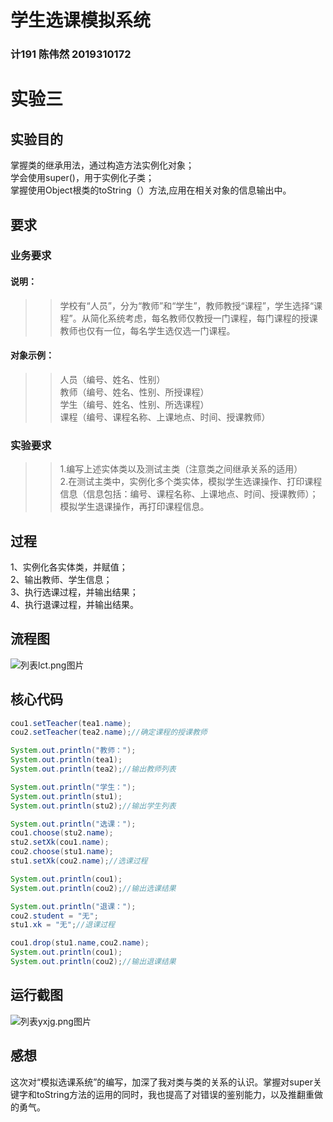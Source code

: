 # 学生选课模拟系统
### 计191 陈伟然 2019310172
# 实验三
## 实验目的
掌握类的继承用法，通过构造方法实例化对象；<br>
学会使用super()，用于实例化子类；<br>
掌握使用Object根类的toString（）方法,应用在相关对象的信息输出中。
## 要求
### 业务要求
#### 说明：
>>学校有“人员”，分为“教师”和“学生”，教师教授“课程”，学生选择“课程”。从简化系统考虑，每名教师仅教授一门课程，每门课程的授课教师也仅有一位，每名学生选仅选一门课程。<br>

#### 对象示例：
>>人员（编号、姓名、性别）<br>
>>教师（编号、姓名、性别、所授课程）<br>
>>学生（编号、姓名、性别、所选课程）<br>
>>课程（编号、课程名称、上课地点、时间、授课教师）<br>
### 实验要求
>>1.编写上述实体类以及测试主类（注意类之间继承关系的适用）<br>
>>2.在测试主类中，实例化多个类实体，模拟学生选课操作、打印课程信息（信息包括：编号、课程名称、上课地点、时间、授课教师）；模拟学生退课操作，再打印课程信息。
## 过程
1、实例化各实体类，并赋值；<br>
2、输出教师、学生信息；<br>
3、执行选课过程，并输出结果；<br>
4、执行退课过程，并输出结果。<br>
## 流程图
![列表lct.png图片](https://github.com/bcl-An/course/blob/main/lct.png "流程图") 
## 核心代码
```JAVA
cou1.setTeacher(tea1.name);
cou2.setTeacher(tea2.name);//确定课程的授课教师

System.out.println("教师：");
System.out.println(tea1);
System.out.println(tea2);//输出教师列表

System.out.println("学生：");
System.out.println(stu1);
System.out.println(stu2);//输出学生列表

System.out.println("选课：");
cou1.choose(stu2.name);
stu2.setXk(cou1.name);
cou2.choose(stu1.name);
stu1.setXk(cou2.name);//选课过程

System.out.println(cou1);
System.out.println(cou2);//输出选课结果

System.out.println("退课：");
cou2.student = "无";
stu1.xk = "无";//退课过程

cou1.drop(stu1.name,cou2.name);
System.out.println(cou1);
System.out.println(cou2);//输出退课结果
```
## 运行截图
![列表yxjg.png图片](https://github.com/bcl-An/Course/blob/main/yxjg.png "运行结果") 
## 感想
这次对“模拟选课系统”的编写，加深了我对类与类的关系的认识。掌握对super关键字和toString方法的运用的同时，我也提高了对错误的鉴别能力，以及推翻重做的勇气。
